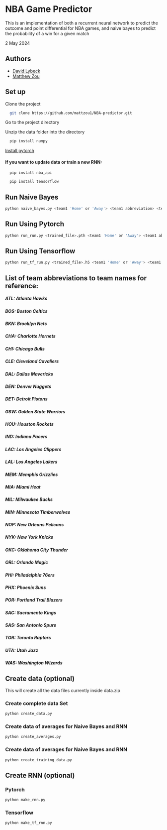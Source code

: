 
# NBA Game Predictor

This is an implementation of both a recurrent neural network to predict the outcome and point differential for NBA games, and naive bayes to predict the probability of a win for a given match

2 May 2024


## Authors

- [David Lybeck](https://github.com/Dlybeck)
- [Matthew Zou](https://github.com/mattzou1)


## Set up

Clone the project

```bash
  git clone https://github.com/mattzou1/NBA-predictor.git
```

Go to the project directory

Unzip the data folder into the directory


```bash
  pip install numpy
```

[Install pytorch](https://pytorch.org/get-started/locally/)
#### If you want to update data or train a new RNN:

```bash
  pip install nba_api
```

```bash
  pip install tensorflow
```

## Run Naive Bayes
```bash
python naive_bayes.py <team1 'Home' or 'Away'> <team1 abbreviation> <team2 abbreviation>"
```

## Run Using Pytorch
```bash
python run_run.py <trained_file>.pth <team1 'Home' or 'Away'> <team1 abbreviation> <team2 abbreviation>
```

## Run Using Tensorflow
```bash
python run_tf_run.py <trained_file>.h5 <team1 'Home' or 'Away'> <team1 abbreviation> <team2 abbreviation>
```

## List of team abbreviations to team names for reference:
##### ATL:   Atlanta Hawks
##### BOS:   Boston Celtics
##### BKN:   Brooklyn Nets
##### CHA:   Charlotte Hornets
##### CHI:   Chicago Bulls
##### CLE:   Cleveland Cavaliers
##### DAL:   Dallas Mavericks
##### DEN:   Denver Nuggets
##### DET:   Detroit Pistons
##### GSW:   Golden State Warriors
##### HOU:   Houston Rockets
##### IND:   Indiana Pacers
##### LAC:   Los Angeles Clippers
##### LAL:   Los Angeles Lakers
##### MEM:   Memphis Grizzlies
##### MIA:   Miami Heat
##### MIL:   Milwaukee Bucks
##### MIN:   Minnesota Timberwolves
##### NOP:   New Orleans Pelicans
##### NYK:   New York Knicks
##### OKC:   Oklahoma City Thunder
##### ORL:   Orlando Magic
##### PHI:   Philadelphia 76ers
##### PHX:   Phoenix Suns
##### POR:   Portland Trail Blazers
##### SAC:   Sacramento Kings
##### SAS:   San Antonio Spurs
##### TOR:   Toronto Raptors
##### UTA:   Utah Jazz
##### WAS:   Washington Wizards

## Create data (optional)
This will create all the data files currently inside data.zip

### Create complete data Set

```bash
python create_data.py
```

### Create data of averages for Naive Bayes and RNN

```bash
python create_averages.py
```

### Create data of averages for Naive Bayes and RNN

```bash
python create_training_data.py
```

## Create RNN (optional)

### Pytorch
```bash
python make_rnn.py
```

### Tensorflow
```bash
python make_tf_rnn.py
```